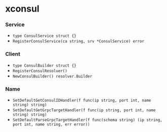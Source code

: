 # xconsul

### Service

+ `type ConsulService struct {}`
+ `RegisterConsulService(ca string, srv *ConsulService) error`

### Client

+ `type ConsulBuilder struct {}`
+ `RegisterConsulResolver()`
+ `NewConsulBuilder() resolver.Builder`

### Name

+ `SetDefaultGetConsulIDHandler(f func(ip string, port int, name string) string)`
+ `SetDefaultGetGrpcTargetHandler(f func(ip string, port int, name string) string)`
+ `SetDefaultParseGrpcTargetHandler(f func(schema string) (ip string, port int, name string, err error))`
